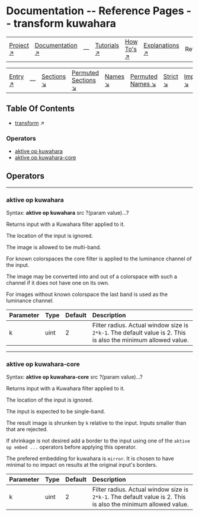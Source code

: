 # Documentation -- Reference Pages -- transform kuwahara

||||||||
|---|---|---|---|---|---|---|
|[Project ↗](../../README.md)|[Documentation ↗](../index.md)|&mdash;|[Tutorials ↗](../tutorials.md)|[How To's ↗](../howtos.md)|[Explanations ↗](../explanations.md)|References|

|||||||||
|---|---|---|---|---|---|---|---|
|[Entry ↗](index.md)|&mdash;|[Sections ↘](bysection.md)|[Permuted Sections ↘](bypsection.md)|[Names ↘](byname.md)|[Permuted Names ↘](bypname.md)|[Strict ↘](strict.md)|[Implementations ↘](bylang.md)|

## Table Of Contents

  - [transform](transform.md) ↗


### Operators

 - [aktive op kuwahara](#op_kuwahara)
 - [aktive op kuwahara-core](#op_kuwahara_core)

## Operators

---
### <a name='op_kuwahara'></a> aktive op kuwahara

Syntax: __aktive op kuwahara__ src ?(param value)...?

Returns input with a Kuwahara filter applied to it.

The location of the input is ignored.

The image is allowed to be multi-band.

For known colorspaces the core filter is applied to the luminance channel of the input.

The image may be converted into and out of a colorspace with such a channel if it does not have one on its own.

For images without known colorspace the last band is used as the luminance channel.

|Parameter|Type|Default|Description|
|:---|:---|:---|:---|
|k|uint|2|Filter radius. Actual window size is `2*k-1`. The default value is 2. This is also the minimum allowed value.|

---
### <a name='op_kuwahara_core'></a> aktive op kuwahara-core

Syntax: __aktive op kuwahara-core__ src ?(param value)...?

Returns input with a Kuwahara filter applied to it.

The location of the input is ignored.

The input is expected to be single-band.

The result image is shrunken by `k` relative to the input. Inputs smaller than that are rejected.

If shrinkage is not desired add a border to the input using one of the `aktive op embed ...` operators before applying this operator.

The prefered embedding for kuwahara is `mirror`. It is chosen to have minimal to no impact on results at the original input's borders.

|Parameter|Type|Default|Description|
|:---|:---|:---|:---|
|k|uint|2|Filter radius. Actual window size is `2*k-1`. The default value is 2. This is also the minimum allowed value.|

